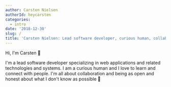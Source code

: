 ```yaml
---
author: Carsten Nielsen
authorId: heycarsten
categories:
  - intro
date: '2018-12-30'
slug: /
title: 'Carsten Nielsen: Lead software developer, curious human, collaborative learner'
---
```


Hi, I'm Carsten :wave:

I'm a lead software developer specializing in web applications and related technologies and systems. I am a curious human and I love to learn and connect with people. I'm all about collaboration and being as open and honest about what I don't know as possible :slightly_smiling_face:
